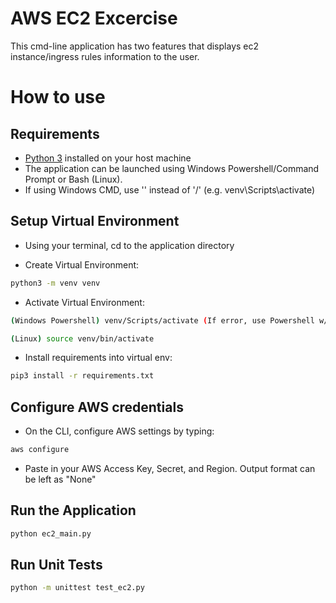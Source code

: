 # AWS EC2 Excercise

This cmd-line application has two features that displays ec2 instance/ingress rules information to the user.

# How to use
## Requirements

* [Python 3](https://www.python.org/downloads/) installed on your host machine
* The application can be launched using Windows Powershell/Command Prompt or Bash (Linux). 
* If using Windows CMD, use '\' instead of '/' (e.g. venv\Scripts\activate)

## Setup Virtual Environment

* Using your terminal, cd to the application directory

* Create Virtual Environment:
```bash
python3 -m venv venv
```

* Activate Virtual Environment:
```bash
(Windows Powershell) venv/Scripts/activate (If error, use Powershell w/ admin priv: Set-ExecutionPolicy RemoteSigned)
```
```bash
(Linux) source venv/bin/activate
```

* Install requirements into virtual env:
```bash
pip3 install -r requirements.txt
```

## Configure AWS credentials

* On the CLI, configure AWS settings by typing:
```bash
aws configure
```
* Paste in your AWS Access Key, Secret, and Region. Output format can be left as "None"

## Run the Application

```bash
python ec2_main.py
```

## Run Unit Tests
```bash
python -m unittest test_ec2.py
```

